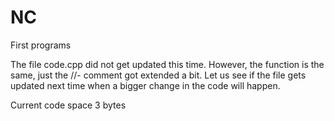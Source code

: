 # NC
First programs

The file code.cpp did not get updated this time.
However, the function is the same, just the //- comment got extended a bit.
Let us see if the file gets updated next time when a bigger change in the code will happen.

Current code space 3 bytes
